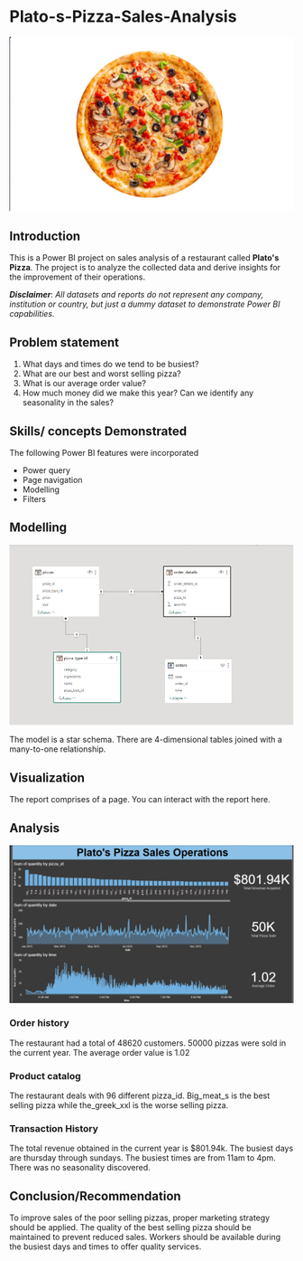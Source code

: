 # Plato-s-Pizza-Sales-Analysis

![](intro-IMAGE.png)

## Introduction
This is a Power BI project on sales analysis of a restaurant called **Plato's Pizza**. 
The project is to analyze the collected data and derive insights for the improvement of their operations.

**_Disclaimer_**: _All datasets and reports do not represent any company, institution or country, but just a dummy dataset to demonstrate Power BI capabilities._

## Problem statement
1. What days and times do we tend to be busiest?
2. What are our best and worst selling pizza?
3. What is our average order value?
4. How much money did we make this year? Can we identify any seasonality in the sales?

## Skills/ concepts Demonstrated
The following Power BI features were incorporated
- Power query
- Page navigation
- Modelling
- Filters

## Modelling

![](model.png)

The model is a star schema.
There are 4-dimensional tables joined with a many-to-one relationship.

## Visualization
The report comprises of a page.
You can interact with the report here.

## Analysis
![](pizza_Dashboard.png)

### Order history
The restaurant had a total of 48620 customers.
50000 pizzas were sold in the current year.
The average order value is 1.02

### Product catalog
The restaurant deals with 96 different pizza_id.
Big_meat_s is the best selling pizza while the_greek_xxl is the worse selling pizza.

### Transaction History
The total revenue obtained in the current year is $801.94k.
The busiest days are thursday through sundays.
The busiest times are from 11am to 4pm.
There was no seasonality discovered.

## Conclusion/Recommendation
To improve sales of the poor selling pizzas, proper marketing strategy should be applied.
The quality of the best selling pizza should be maintained to prevent reduced sales.
Workers should be available during the busiest days and times to offer quality services.






